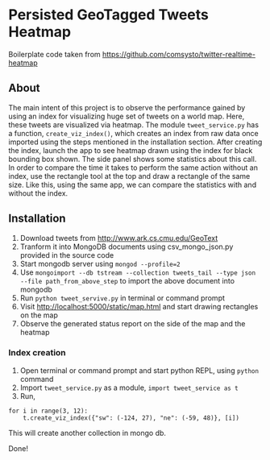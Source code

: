 Persisted GeoTagged Tweets Heatmap
==================================

Boilerplate code taken from https://github.com/comsysto/twitter-realtime-heatmap

## About
The main intent of this project is to observe the performance gained by using an index for visualizing huge set of tweets on a world map. Here, these tweets are visualized via heatmap. The module `tweet_service.py` has a function, `create_viz_index()`, which creates an index from raw data once imported using the steps mentioned in the installation section. After creating the index, launch the app to see heatmap drawn using the index for black bounding box shown. The side panel shows some statistics about this call. In order to compare the time it takes to perform the same action without an index, use the rectangle tool at the top and draw a rectangle of the same size. Like this, using the same app, we can compare the statistics with and without the index.

## Installation

1. Download tweets from http://www.ark.cs.cmu.edu/GeoText 
2. Tranform it into MongoDB documents using csv_mongo_json.py provided in the source code
3. Start mongodb server using `mongod --profile=2`
4. Use `mongoimport --db tstream --collection tweets_tail --type json --file path_from_above_step` to import the above document into mongodb
5. Run `python tweet_servive.py` in terminal or command prompt
6. Visit [http://localhost:5000/static/map.html](http://localhost:5000/static/map.html) and start drawing rectangles on the map
7. Observe the generated status report on the side of the map and the heatmap

### Index creation

1. Open terminal or command prompt and start python REPL, using `python` command
2. Import `tweet_service.py` as a module, `import tweet_service as t`
3. Run, 
```
for i in range(3, 12):
    t.create_viz_index({"sw": (-124, 27), "ne": (-59, 48)}, [i])
````
This will create another collection in mongo db.

Done!
